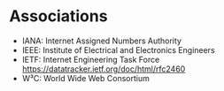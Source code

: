 # Associations

- IANA: Internet Assigned Numbers Authority
- IEEE: Institute of Electrical and Electronics Engineers
- IETF: Internet Engineering Task Force
  https://datatracker.ietf.org/doc/html/rfc2460
- W³C: World Wide Web Consortium
